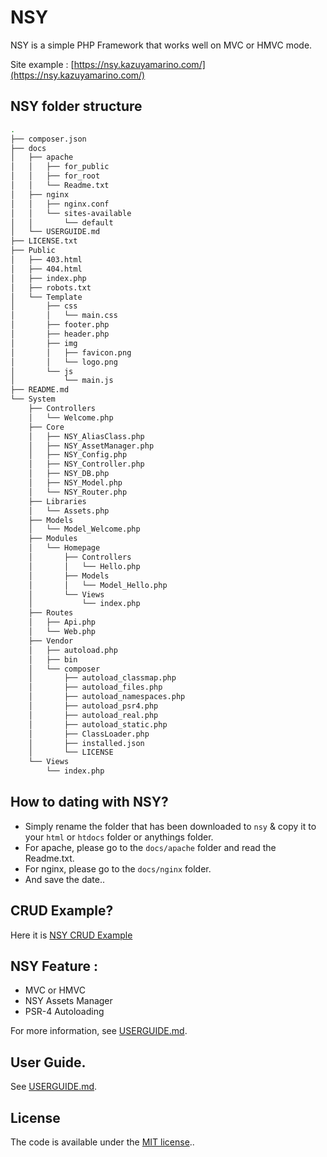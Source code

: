 # NSY
NSY is a simple PHP Framework that works well on MVC or HMVC mode.

Site example :
[https://nsy.kazuyamarino.com/](https://nsy.kazuyamarino.com/)


## NSY folder structure

```bash
.
├── composer.json
├── docs
│   ├── apache
│   │   ├── for_public
│   │   ├── for_root
│   │   └── Readme.txt
│   ├── nginx
│   │   ├── nginx.conf
│   │   └── sites-available
│   │       └── default
│   └── USERGUIDE.md
├── LICENSE.txt
├── Public
│   ├── 403.html
│   ├── 404.html
│   ├── index.php
│   ├── robots.txt
│   └── Template
│       ├── css
│       │   └── main.css
│       ├── footer.php
│       ├── header.php
│       ├── img
│       │   ├── favicon.png
│       │   └── logo.png
│       └── js
│           └── main.js
├── README.md
└── System
    ├── Controllers
    │   └── Welcome.php
    ├── Core
    │   ├── NSY_AliasClass.php
    │   ├── NSY_AssetManager.php
    │   ├── NSY_Config.php
    │   ├── NSY_Controller.php
    │   ├── NSY_DB.php
    │   ├── NSY_Model.php
    │   └── NSY_Router.php
    ├── Libraries
    │   └── Assets.php
    ├── Models
    │   └── Model_Welcome.php
    ├── Modules
    │   └── Homepage
    │       ├── Controllers
    │       │   └── Hello.php
    │       ├── Models
    │       │   └── Model_Hello.php
    │       └── Views
    │           └── index.php
    ├── Routes
    │   ├── Api.php
    │   └── Web.php
    ├── Vendor
    │   ├── autoload.php
    │   ├── bin
    │   └── composer
    │       ├── autoload_classmap.php
    │       ├── autoload_files.php
    │       ├── autoload_namespaces.php
    │       ├── autoload_psr4.php
    │       ├── autoload_real.php
    │       ├── autoload_static.php
    │       ├── ClassLoader.php
    │       ├── installed.json
    │       └── LICENSE
    └── Views
        └── index.php
```


## How to dating with NSY?
* Simply rename the folder that has been downloaded to `nsy` & copy it to your `html` or `htdocs` folder or anythings folder.
* For apache, please go to the `docs/apache` folder and read the Readme.txt.
* For nginx, please go to the `docs/nginx` folder.
* And save the date..


## CRUD Example?
Here it is [NSY CRUD Example](https://github.com/kazuyamarino/crud)


## NSY Feature :
* MVC or HMVC
* NSY Assets Manager
* PSR-4 Autoloading

For more information, see [USERGUIDE.md](https://github.com/kazuyamarino/nsy/blob/master/docs/USERGUIDE.md).


## User Guide.
See [USERGUIDE.md](https://github.com/kazuyamarino/nsy/blob/master/docs/USERGUIDE.md).


## License
The code is available under the [MIT license](LICENSE.txt)..
